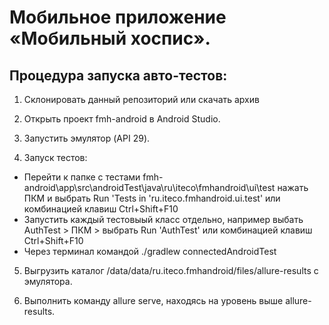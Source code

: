# **Мобильное приложение «Мобильный хоспис».**

## **Процедура запуска авто-тестов:**

1. Склонировать данный репозиторий или скачать архив

2. Открыть проект fmh-android в Android Studio.

3. Запустить эмулятор (API 29).

4. Запуск тестов:

- Перейти к папке с тестами fmh-android\app\src\androidTest\java\ru\iteco\fmhandroid\ui\test нажать ПКМ и выбрать Run 'Tests in 'ru.iteco.fmhandroid.ui.test' или комбинацией клавиш Ctrl+Shift+F10
- Запустить каждый тестовыый класс отдельно, например выбать AuthTest > ПКМ > выбрать Run 'AuthTest' или комбинацией клавиш Ctrl+Shift+F10
- Через терминал командой ./gradlew connectedAndroidTest

5. Выгрузить каталог /data/data/ru.iteco.fmhandroid/files/allure-results с эмулятора.

6. Выполнить команду allure serve, находясь на уровень выше allure-results.
